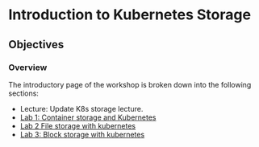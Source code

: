 # Introduction to Kubernetes Storage

## Objectives

### Overview

The introductory page of the workshop is broken down into the following sections:

* Lecture: Update K8s storage lecture.
* [Lab 1: Container storage and Kubernetes](Lab1/README.md)
* [Lab 2 File storage with kubernetes](Lab2/README.md)
* [Lab 3: Block storage with kubernetes](Lab3/README.md)
